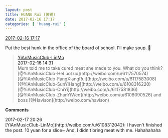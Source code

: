 ```yaml
---
layout: post
title: HUANG Rui (黄锐)
date: 2017-02-16 17:17
categories: [ 'huang-rui' ]
---
```


<div class="weibo-info">
  <a href="http://weibo.com/2383396057/EvODLFXiv">2017-02-16 17:17</a>
</div>

Put the best hunk in the office of the board of school. I'll make soup. 🤗

<!-- more -->

> <div class="weibo-post-name">
>   <a href="http://weibo.com/u/6108312042">YiAnMusicClub-LinMo</a>
> </div>
> <div class="weibo-info">
>   <a href="http://weibo.com/6108312042/EvNybhrH0">2017-02-16 14:31</a>
> </div>
> Mum told me to take cured meat she made to you. What do you think? [@YiAnMusicClub-HeLuoLuo](http://weibo.com/u/6117570574) [@YiAnMusicClub-FangXiangRui](http://weibo.com/u/6117583008) [@YiAnMusicClub-SunYiHang](http://weibo.com/u/6108316220) [@YiAnMusicClub-ChiYi](http://weibo.com/u/6117581836) [@YiAnMusicClub-ZhanYiWen](http://weibo.com/u/6108090526) and boss [@Havison](http://weibo.com/havison)

**Comments**
<div class="weibo-info">2017-02-17 20:26</div>
[YiAnMusicClub-LinMo](http://weibo.com/u/6108312042): I haven't finished the post. 10 yuan for a slice~ And, I didn't bring meat with me. Hahahahaha
